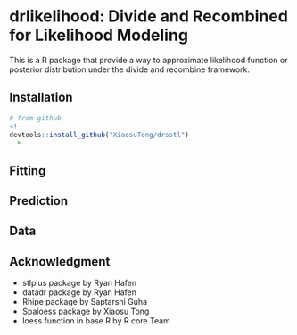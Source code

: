 # drlikelihood: Divide and Recombined for Likelihood Modeling


This is a R package that provide a way to approximate likelihood function or posterior distribution under the divide and recombine framework.


## Installation

```r
# from github
<!--
devtools::install_github("XiaosuTong/drsstl")
-->
```

## Fitting


## Prediction 


## Data

## Acknowledgment

- stlplus package by Ryan Hafen
- datadr package by Ryan Hafen
- Rhipe package by Saptarshi Guha
- Spaloess package by Xiaosu Tong
- loess function in base R by R core Team

